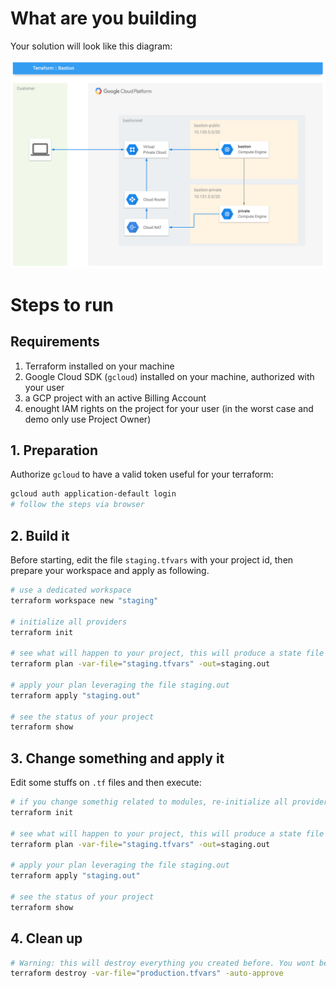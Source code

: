 # What are you building

Your solution will look like this diagram:

![Solution schema](images/tf_bastion.png)

# Steps to run

## Requirements

1. Terraform installed on your machine
4. Google Cloud SDK (`gcloud`) installed on your machine, authorized with your user
2. a GCP project with an active Billing Account 
3. enought IAM rights on the project for your user (in the worst case and demo only use Project Owner)

## 1. Preparation

Authorize `gcloud` to have a valid token useful for your terraform:

```bash
gcloud auth application-default login
# follow the steps via browser
```
<!-- 
Initialize your environment variables

```bash
# gather your project id and substitute it
GCP_PROJECT=<put-your-id-here>
``` -->


## 2. Build it

Before starting, edit the file `staging.tfvars` with your project id, then prepare your workspace and apply as following. 

```bash
# use a dedicated workspace
terraform workspace new "staging"

# initialize all providers
terraform init

# see what will happen to your project, this will produce a state file called staging.out
terraform plan -var-file="staging.tfvars" -out=staging.out

# apply your plan leveraging the file staging.out
terraform apply "staging.out"

# see the status of your project
terraform show
```

## 3. Change something and apply it

Edit some stuffs on `.tf` files and then execute:

```bash
# if you change somethig related to modules, re-initialize all providers
terraform init

# see what will happen to your project, this will produce a state file called staging.out
terraform plan -var-file="staging.tfvars" -out=staging.out

# apply your plan leveraging the file staging.out
terraform apply "staging.out"

# see the status of your project
terraform show
```

## 4. Clean up

```bash
# Warning: this will destroy everything you created before. You wont be able to undo it!
terraform destroy -var-file="production.tfvars" -auto-approve
```
